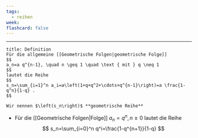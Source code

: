 ```yaml
---
tags:
  - reihen
week: 
flashcard: false
---
```

***

```ad-important
title: Definition
Für die allgemeine [[Geometrische Folgen|geometrische Folge]]
$$
a_n=a q^{n-1}, \quad n \geq 1 \quad \text { mit } q \neq 1
$$
lautet die Reihe
$$
s_n=\sum_{i=1}^n a_i=a\left(1+q+q^2+\cdots+q^{n-1}\right)=a \frac{1-q^n}{1-q} .
$$

Wir nennen $\left(s_n\right)$ **geometrische Reihe**
```

- Für die [[Geometrische Folgen|Folge]] $a_n=q^n, n \geq 0$ lautet die Reihe
$$
s_n=\sum_{i=0}^n q^i=\frac{1-q^{n+1}}{1-q}
$$
